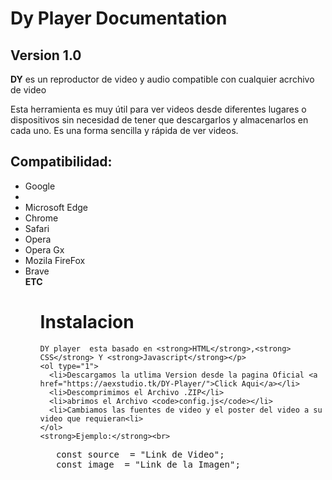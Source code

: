 
# Dy Player Documentation

## Version 1.0

<p><strong>DY</strong> es un reproductor de video y audio compatible con cualquier acrchivo de video</p>
<p>Esta herramienta es muy útil para ver videos desde diferentes lugares o dispositivos sin necesidad de tener que descargarlos y almacenarlos en cada uno. Es una forma sencilla y rápida de ver videos.</p>
  
  ## Compatibilidad:
<ul>
    <li>Google<li>
    <li>Microsoft Edge</li>
    <li>Chrome</li>
    <li>Safari</li>
    <li>Opera</li>
    <li>Opera Gx</li>
    <li>Mozila FireFox</li>
    <li>Brave</li>
    <strong>ETC</strong>
<ul>
    
   # Instalacion
    DY player  esta basado en <strong>HTML</strong>,<strong> CSS</strong> Y <strong>Javascript</strong></p>
    <ol type="1">
      <li>Descargamos la utlima Version desde la pagina Oficial <a href="https://aexstudio.tk/DY-Player/">Click Aqui</a></li>
      <li>Descomprimimos el Archivo .ZIP</li>
      <li>abrimos el Archivo <code>config.js</code></li>
      <li>Cambiamos las fuentes de video y el poster del video a su video que requieran<li>
    </ol>  
    <strong>Ejemplo:</strong><br>
   <pre>
   const source  = "Link de Video";
   const image  = "Link de la Imagen";
   </pre>
 

